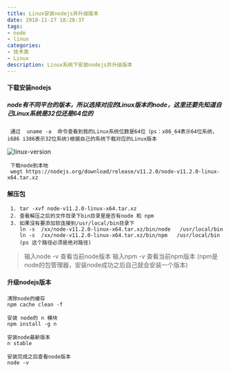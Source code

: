 ```yaml
---
title: Linux安装nodejs并升级版本
date: 2018-11-27 18:28:37
tags:
- node 
- linux
categories:
- 技术类
- Linux
description: Linux系统下安装nodejs并升级版本
---
```

#### 下载安装nodejs
##### node有不同平台的版本，所以选择对应的Linux版本的node，这里还要先知道自己Linux系统是32位还是64位的
     通过  uname -a  命令查看到我的Linux系统位数是64位（ps：x86_64表示64位系统， i686 i386表示32位系统)根据自己的系统下载对应的Linux版本
    
![linux-version](/images/linux-version.jpg)
    
     下载node到本地
     wegt https://nodejs.org/download/release/v11.2.0/node-v11.2.0-linux-x64.tar.xz

#### 解压包
     1. tar -xvf node-v11.2.0-linux-x64.tar.xz
     2. 查看解压之后的文件目录下bin目录里是否有node 和 npm
     3. 如果没有要添加软连接到/usr/local/bin目录下
        ln -s  /xx/node-v11.2.0-linux-x64.tar.xz/bin/node   /usr/local/bin
        ln -s  /xx/node-v11.2.0-linux-x64.tar.xz/bin/npm   /usr/local/bin
        (ps 这个路径必须是绝对路径)
    
> 输入node -v 查看当前node版本
> 输入npm -v 查看当前npm版本 (npm是node的包管理器，安装node成功之后自己就会安装一个版本)

#### 升级nodejs版本
    清除node的缓存
    npm cache clean -f
    
    安装 node的 n 模块 
    npm install -g n
    
    安装node最新版本
    n stable  
    
    安装完成之后查看node版本
    node -v